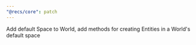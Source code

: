 ```yaml
---
"@recs/core": patch
---
```


Add default Space to World, add methods for creating Entities in a World's default space
